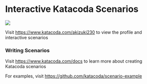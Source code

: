 # Interactive Katacoda Scenarios

[![](http://shields.katacoda.com/katacoda/akizuki230/count.svg)](https://www.katacoda.com/akizuki230 "Get your profile on Katacoda.com")

Visit https://www.katacoda.com/akizuki230 to view the profile and interactive scenarios

### Writing Scenarios
Visit https://www.katacoda.com/docs to learn more about creating Katacoda scenarios

For examples, visit https://github.com/katacoda/scenario-example
